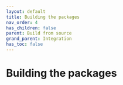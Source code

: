 ```yaml
---
layout: default
title: Building the packages
nav_order: 4
has_children: false
parent: Build from source
grand_parent: Integration
has_toc: false
---
```

# Building the packages




<!-- Generated with mdsplit: https://github.com/alandefreitas/mdsplit -->
